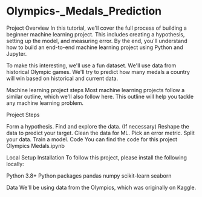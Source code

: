 # Olympics-_Medals_Prediction

Project Overview
In this tutorial, we'll cover the full process of building a beginner machine learning project. This includes creating a hypothesis, setting up the model, and measuring error. By the end, you'll understand how to build an end-to-end machine learning project using Python and Jupyter.

To make this interesting, we'll use a fun dataset. We'll use data from historical Olympic games. We'll try to predict how many medals a country will win based on historical and current data.

Machine learning project steps
Most machine learning projects follow a similar outline, which we'll also follow here. This outline will help you tackle any machine learning problem.

Project Steps

Form a hypothesis.
Find and explore the data.
(If necessary) Reshape the data to predict your target.
Clean the data for ML.
Pick an error metric.
Split your data.
Train a model.
Code
You can find the code for this project Olympics Medals.ipynb


Local Setup
Installation
To follow this project, please install the following locally:

Python 3.8+
Python packages
pandas
numpy
scikit-learn
seaborn


Data
We'll be using data from the Olympics, which was originally on Kaggle.



